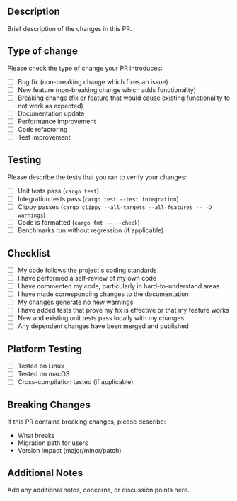 ## Description

Brief description of the changes in this PR.

## Type of change

Please check the type of change your PR introduces:

- [ ] Bug fix (non-breaking change which fixes an issue)
- [ ] New feature (non-breaking change which adds functionality)
- [ ] Breaking change (fix or feature that would cause existing functionality to not work as expected)
- [ ] Documentation update
- [ ] Performance improvement
- [ ] Code refactoring
- [ ] Test improvement

## Testing

Please describe the tests that you ran to verify your changes:

- [ ] Unit tests pass (`cargo test`)
- [ ] Integration tests pass (`cargo test --test integration`)
- [ ] Clippy passes (`cargo clippy --all-targets --all-features -- -D warnings`)
- [ ] Code is formatted (`cargo fmt -- --check`)
- [ ] Benchmarks run without regression (if applicable)

## Checklist

- [ ] My code follows the project's coding standards
- [ ] I have performed a self-review of my own code
- [ ] I have commented my code, particularly in hard-to-understand areas
- [ ] I have made corresponding changes to the documentation
- [ ] My changes generate no new warnings
- [ ] I have added tests that prove my fix is effective or that my feature works
- [ ] New and existing unit tests pass locally with my changes
- [ ] Any dependent changes have been merged and published

## Platform Testing

- [ ] Tested on Linux
- [ ] Tested on macOS
- [ ] Cross-compilation tested (if applicable)

## Breaking Changes

If this PR contains breaking changes, please describe:

- What breaks
- Migration path for users
- Version impact (major/minor/patch)

## Additional Notes

Add any additional notes, concerns, or discussion points here.